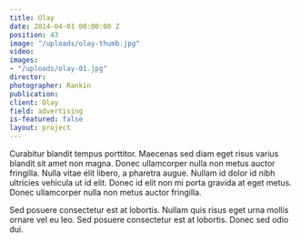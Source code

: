 ```yaml
---
title: Olay
date: 2014-04-01 00:00:00 Z
position: 43
image: "/uploads/olay-thumb.jpg"
video: 
images:
- "/uploads/olay-01.jpg"
director: 
photographer: Rankin
publication: 
client: Olay
field: advertising
is-featured: false
layout: project
---
```


Curabitur blandit tempus porttitor. Maecenas sed diam eget risus varius blandit sit amet non magna. Donec ullamcorper nulla non metus auctor fringilla. Nulla vitae elit libero, a pharetra augue. Nullam id dolor id nibh ultricies vehicula ut id elit. Donec id elit non mi porta gravida at eget metus. Donec ullamcorper nulla non metus auctor fringilla.

Sed posuere consectetur est at lobortis. Nullam quis risus eget urna mollis ornare vel eu leo. Sed posuere consectetur est at lobortis. Donec sed odio dui.